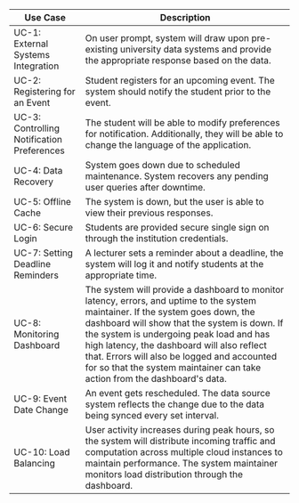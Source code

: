 Use Case | Description
--- | ---
UC-1: External Systems Integration | On user prompt, system will draw upon pre-existing university data systems and provide the appropriate response based on the data.
UC-2: Registering for an Event | Student registers for an upcoming event. The system should notify the student prior to the event.
UC-3: Controlling Notification Preferences | The student will be able to modify preferences for notification. Additionally, they will be able to change the language of the application.
UC-4: Data Recovery | System goes down due to scheduled maintenance. System recovers any pending user queries after downtime.
UC-5: Offline Cache | The system is down, but the user is able to view their previous responses.
UC-6: Secure Login | Students are provided secure single sign on through the institution credentials.
UC-7: Setting Deadline Reminders | A lecturer sets a reminder about a deadline, the system will log it and notify students at the appropriate time.
UC-8: Monitoring Dashboard | The system will provide a dashboard to monitor latency, errors, and uptime to the system maintainer. If the system goes down, the dashboard will show that the system is down. If the system is undergoing peak load and has high latency, the dashboard will also reflect that. Errors will also be logged and accounted for so that the system maintainer can take action from the dashboard's data.
UC-9: Event Date Change | An event gets rescheduled. The data source system reflects the change due to the data being synced every set interval.
UC-10: Load Balancing | User activity increases during peak hours, so the system will distribute incoming traffic and computation across multiple cloud instances to maintain performance. The system maintainer monitors load distribution through the dashboard.
